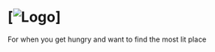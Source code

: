 # [![Logo](https://git-fork.com/images/logo.png)]
For when you get hungry and want to find the most lit place
